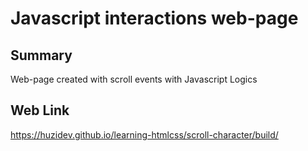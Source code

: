 # Javascript interactions web-page

## Summary

Web-page created with scroll events with Javascript Logics

## Web Link

https://huzidev.github.io/learning-htmlcss/scroll-character/build/
